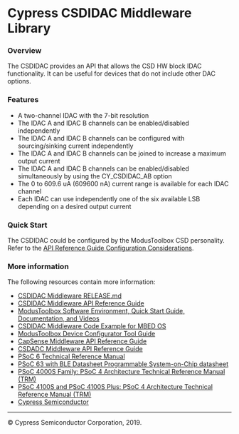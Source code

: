 # Cypress CSDIDAC Middleware Library

### Overview
The CSDIDAC provides an API that allows the CSD HW block IDAC functionality.
It can be useful for devices that do not include other DAC options. 

### Features
* A two-channel IDAC with the 7-bit resolution
* The IDAC A and IDAC B channels can be enabled/disabled independently
* The IDAC A and IDAC B channels can be configured with sourcing/sinking current independently
* The IDAC A and IDAC B channels can be joined to increase a maximum output current
* The IDAC A and IDAC B channels can be enabled/disabled simultaneously by using the CY_CSDIDAC_AB option
* The 0 to 609.6 uA (609600 nA) current range is available for each IDAC channel
* Each IDAC can use independently one of the six available LSB depending on a desired output current

### Quick Start
The CSDIDAC could be configured by the ModusToolbox CSD personality. Refer to the [API Reference Guide Configuration Considerations](https://cypresssemiconductorco.github.io/csdidac/csdidac_api_reference_manual/html/index.html#group_csdidac_configuration).


### More information
The following resources contain more information:
* [CSDIDAC Middleware RELEASE.md](./RELEASE.md)
* [CSDIDAC Middleware API Reference Guide](https://cypresssemiconductorco.github.io/csdidac/csdidac_api_reference_manual/html/index.html)
* [ModusToolbox Software Environment, Quick Start Guide, Documentation, and Videos](https://www.cypress.com/products/modustoolbox-software-environment)
* [CSDIDAC Middleware Code Example for MBED OS](https://github.com/cypresssemiconductorco/mbed-os-example-csdidac)
* [ModusToolbox Device Configurator Tool Guide](https://www.cypress.com/ModusToolboxDeviceConfig)
* [CapSense Middleware API Reference Guide](https://cypresssemiconductorco.github.io/capsense/capsense_api_reference_manual/html/index.html)
* [CSDADC Middleware API Reference Guide](https://cypresssemiconductorco.github.io/csdadc/csdadc_api_reference_manual/html/index.html)
* [PSoC 6 Technical Reference Manual](https://www.cypress.com/documentation/technical-reference-manuals/psoc-6-mcu-psoc-63-ble-architecture-technical-reference)
* [PSoC 63 with BLE Datasheet Programmable System-on-Chip datasheet](http://www.cypress.com/ds218787)
* [PSoC 4000S Family: PSoC 4 Architecture Technical Reference Manual (TRM)](https://www.cypress.com/documentation/technical-reference-manuals/psoc-4000s-family-psoc-4-architecture-technical-reference)
* [PSoC 4100S and PSoC 4100S Plus: PSoC 4 Architecture Technical Reference Manual (TRM)](https://www.cypress.com/documentation/technical-reference-manuals/psoc-4100s-and-psoc-4100s-plus-psoc-4-architecture)
* [Cypress Semiconductor](http://www.cypress.com)
  
---
© Cypress Semiconductor Corporation, 2019.
